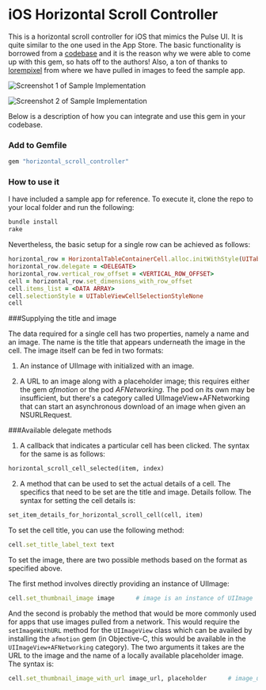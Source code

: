 iOS Horizontal Scroll Controller
============================

This is a horizontal scroll controller for iOS that mimics the Pulse UI. It is quite similar to the one used in the App Store. The basic functionality is borrowed from a [codebase](https://github.com/Bodacious/HorizontalScrollingTablesInRubyMotion) and it is the reason why we were able to come up with this gem, so hats off to the authors! Also, a ton of thanks to [lorempixel](http://lorempixel.com/) from where we have pulled in images to feed the sample app.

![Screenshot 1 of Sample Implementation](https://dl.dropboxusercontent.com/s/p3ecjgjlk7mrc7d/horizontal_scroll_1.png)

![Screenshot 2 of Sample Implementation](https://dl.dropboxusercontent.com/s/pb2qqp8vgopkfvn/horizontal_scroll_2.png)

Below is a description of how you can integrate and use this gem in your codebase.

### Add to Gemfile

```ruby
gem "horizontal_scroll_controller"     
```

### How to use it

I have included a sample app for reference. To execute it, clone the repo to your local folder and run the following:

```ruby
bundle install
rake
```

Nevertheless, the basic setup for a single row can be achieved as follows:

```ruby
horizontal_row = HorizontalTableContainerCell.alloc.initWithStyle(UITableViewCellStyleSubtitle, reuseIdentifier: <REUSE_IDENTIFIER>)
horizontal_row.delegate = <DELEGATE>
horizontal_row.vertical_row_offset = <VERTICAL_ROW_OFFSET>
cell = horizontal_row.set_dimensions_with_row_offset      
cell.items_list = <DATA ARRAY>
cell.selectionStyle = UITableViewCellSelectionStyleNone
cell
```

###Supplying the title and image

The data required for a single cell has two properties, namely a name and an image. The name is the title that appears underneath the image in the cell. The image itself can be fed in two formats:

1. An instance of UIImage with initialized with an image.

2. A URL to an image along with a placeholder image; this requires either the gem *afmotion* or the pod *AFNetworking*. The pod on its own may be insufficient, but there's a category called UIImageView+AFNetworking that can start an asynchronous download of an image when given an NSURLRequest.

###Available delegate methods
1. A callback that indicates a particular cell has been clicked. The syntax for the same is as follows:
```ruby
horizontal_scroll_cell_selected(item, index)
```
2. A method that can be used to set the actual details of a cell. The specifics that need to be set are the title and image. Details follow. The syntax for setting the cell details is:
```ruby
set_item_details_for_horizontal_scroll_cell(cell, item)
```
To set the cell title, you can use the following method:
```ruby
cell.set_title_label_text text
```
To set the image, there are two possible methods based on the format as specified above.

The first method involves directly providing an instance of UIImage:
```ruby
cell.set_thumbnail_image image      # image is an instance of UIImage
```

And the second is probably the method that would be more commonly used for apps that use images pulled from a network. This would require the ```setImageWithURL``` method for the ```UIImageView``` class which can be availed by installing the ```afmotion``` gem (in Objective-C, this would be available in the ```UIImageView+AFNetworking``` category). The two arguments it takes are the URL to the image and the name of a locally available placeholder image. The syntax is:
```ruby
cell.set_thumbnail_image_with_url image_url, placeholder      # image_url is a URL in form of a string and the placeholder is a local image that can take the place of the image until it loads
